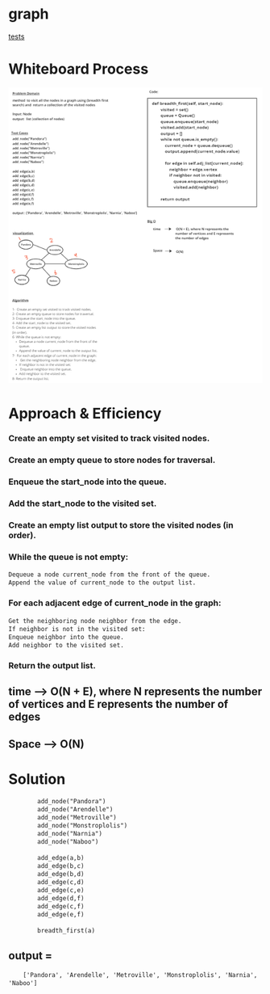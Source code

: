 # graph

[tests](../tests/test_cc36.py) 

# Whiteboard Process

![img](CC_36.png)


# Approach & Efficiency
### Create an empty set visited to track visited nodes.
### Create an empty queue to store nodes for traversal.
### Enqueue the start_node into the queue.
### Add the start_node to the visited set.
### Create an empty list output to store the visited nodes (in order).
### While the queue is not empty:
    Dequeue a node current_node from the front of the queue.
    Append the value of current_node to the output list.
###  For each adjacent edge of current_node in the graph:
    Get the neighboring node neighbor from the edge.
    If neighbor is not in the visited set:
    Enqueue neighbor into the queue.
    Add neighbor to the visited set.
### Return the output list.

## time -->  O(N + E), where N represents the number of vertices and E represents the number of edges
## Space --> O(N) 




# Solution

            add_node("Pandora")
            add_node("Arendelle")
            add_node("Metroville")
            add_node("Monstroplolis")
            add_node("Narnia")
            add_node("Naboo")

            add_edge(a,b)
            add_edge(b,c)
            add_edge(b,d)
            add_edge(c,d)
            add_edge(c,e)
            add_edge(d,f)
            add_edge(c,f)
            add_edge(e,f)

            breadth_first(a)


## output = 
        
        ['Pandora', 'Arendelle', 'Metroville', 'Monstroplolis', 'Narnia', 'Naboo']